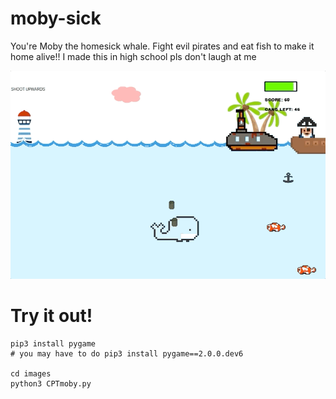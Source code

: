 # moby-sick

You're Moby the homesick whale. Fight evil pirates and eat fish to make it home alive!!
I made this in high school pls don't laugh at me

![Demo gif](moby-sick-demo.gif)


# Try it out!

```
pip3 install pygame 
# you may have to do pip3 install pygame==2.0.0.dev6

cd images
python3 CPTmoby.py
```
